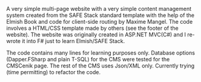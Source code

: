 A very simple multi-page website with a very simple content management system created from the SAFE Stack standard template with the help of the Elmish Book and code for client-side routing by Maxime Mangel. The code involves a HTML/CSS template made by others (see the footer of the website). The website was originally created in ASP.NET MVC(C#) and I re-wrote it into F# just to learn Elmish/SAFE Stack.

The code contains many lines for learning purposes only. Database options (Dapper.FSharp and plain T-SQL) for the CMS were tested for the CMSCenik page. The rest of the CMS uses Json/XML only. Currently trying (time permitting) to refactor the code.
